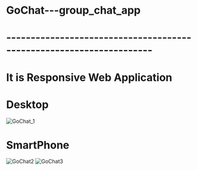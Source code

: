 # GoChat---group_chat_app
# --------------------------------------------------------------------

# It is Responsive Web Application

# Desktop
![GoChat_1](https://github.com/TanujIIITD/GoChat---group_chat_app/assets/88965864/2c3321e0-a503-47c9-a786-197bc728c349)

# SmartPhone
![GoChat2](https://github.com/TanujIIITD/GoChat---group_chat_app/assets/88965864/f35dfeef-6eca-4ec7-98e5-c59789b6ec9e) 
![GoChat3](https://github.com/TanujIIITD/GoChat---group_chat_app/assets/88965864/dd1965a9-692c-4ad4-9605-adf1421101df)
